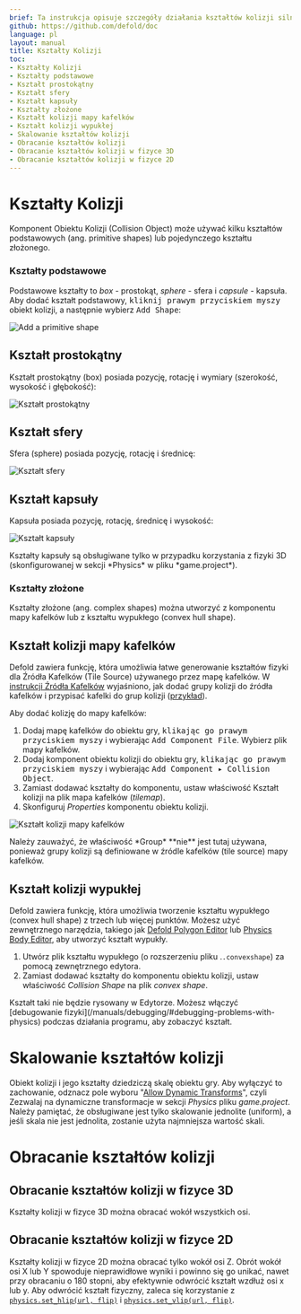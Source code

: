 ```yaml
---
brief: Ta instrukcja opisuje szczegóły działania kształtów kolizji silnika fizyki.
github: https://github.com/defold/doc
language: pl
layout: manual
title: Kształty Kolizji
toc:
- Kształty Kolizji
- Kształty podstawowe
- Kształt prostokątny
- Kształt sfery
- Kształt kapsuły
- Kształty złożone
- Kształt kolizji mapy kafelków
- Kształt kolizji wypukłej
- Skalowanie kształtów kolizji
- Obracanie kształtów kolizji
- Obracanie kształtów kolizji w fizyce 3D
- Obracanie kształtów kolizji w fizyce 2D
---
```


# Kształty Kolizji

Komponent Obiektu Kolizji (Collision Object) może używać kilku kształtów podstawowych (ang. primitive shapes) lub pojedynczego kształtu złożonego.

### Kształty podstawowe

Podstawowe kształty to *box* - prostokąt, *sphere* - sfera i *capsule* - kapsuła. Aby dodać kształt podstawowy, <kbd>kliknij prawym przyciskiem myszy</kbd> obiekt kolizji, a następnie wybierz <kbd>Add Shape</kbd>:

![Add a primitive shape](/manuals/images/physics/add_shape.png)

## Kształt prostokątny
Kształt prostokątny (box) posiada pozycję, rotację i wymiary (szerokość, wysokość i głębokość):

![Kształt prostokątny](/manuals/images/physics/box.png)

## Kształt sfery
Sfera (sphere) posiada pozycję, rotację i średnicę:

![Kształt sfery](/manuals/images/physics/sphere.png)

## Kształt kapsuły
Kapsuła posiada pozycję, rotację, średnicę i wysokość:

![Kształt kapsuły](/manuals/images/physics/capsule.png)

<div class='important' markdown='1'>
Kształty kapsuły są obsługiwane tylko w przypadku korzystania z fizyki 3D (skonfigurowanej w sekcji *Physics* w pliku *game.project*).
</div>

### Kształty złożone
Kształty złożone (ang. complex shapes) można utworzyć z komponentu mapy kafelków lub z kształtu wypukłego (convex hull shape).

## Kształt kolizji mapy kafelków
Defold zawiera funkcję, która umożliwia łatwe generowanie kształtów fizyki dla Źródła Kafelków (Tile Source) używanego przez mapę kafelków. W [instrukcji Źródła Kafelków](/pl/manuals/tilesource/#tile-source-collision-shapes) wyjaśniono, jak dodać grupy kolizji do źródła kafelków i przypisać kafelki do grup kolizji ([przykład](/examples/tilemap/collisions/)).

Aby dodać kolizję do mapy kafelków:

1. Dodaj mapę kafelków do obiektu gry, <kbd>klikając go prawym przyciskiem myszy</kbd> i wybierając <kbd>Add Component File</kbd>. Wybierz plik mapy kafelków.
2. Dodaj komponent obiektu kolizji do obiektu gry, <kbd>klikając go prawym przyciskiem myszy</kbd> i wybierając <kbd>Add Component ▸ Collision Object</kbd>.
3. Zamiast dodawać kształty do komponentu, ustaw właściwość Kształt kolizji na plik mapa kafelków (*tilemap*).
4. Skonfiguruj *Properties* komponentu obiektu kolizji.

![Kształt kolizji mapy kafelków](/manuals/images/physics/collision_tilemap.png)

<div class='important' markdown='1'>
Należy zauważyć, że właściwość *Group* **nie** jest tutaj używana, ponieważ grupy kolizji są definiowane w źródle kafelków (tile source) mapy kafelków.
</div>

## Kształt kolizji wypukłej
Defold zawiera funkcję, która umożliwia tworzenie kształtu wypukłego (convex hull shape) z trzech lub więcej punktów. Możesz użyć zewnętrznego narzędzia, takiego jak [Defold Polygon Editor](/assets/defoldpolygoneditor/) lub [Physics Body Editor](https://selimanac.github.io/physics-body-editor/), aby utworzyć kształt wypukły.

1. Utwórz plik kształtu wypukłego (o rozszerzeniu pliku .`.convexshape`) za pomocą zewnętrznego edytora.
2. Zamiast dodawać kształty do komponentu obiektu kolizji, ustaw właściwość *Collision Shape* na plik *convex shape*.

<div class='sidenote' markdown='1'>
Kształt taki nie będzie rysowany w Edytorze. Możesz włączyć [debugowanie fizyki](/manuals/debugging/#debugging-problems-with-physics) podczas działania programu, aby zobaczyć kształt.
</div>

# Skalowanie kształtów kolizji

Obiekt kolizji i jego kształty dziedziczą skalę obiektu gry. Aby wyłączyć to zachowanie, odznacz pole wyboru "[Allow Dynamic Transforms](/pl/manuals/project-settings/#allow-dynamic-transforms)", czyli Zezwalaj na dynamiczne transformacje w sekcji *Physics* pliku *game.project*. Należy pamiętać, że obsługiwane jest tylko skalowanie jednolite (uniform), a jeśli skala nie jest jednolita, zostanie użyta najmniejsza wartość skali.

# Obracanie kształtów kolizji

## Obracanie kształtów kolizji w fizyce 3D
Kształty kolizji w fizyce 3D można obracać wokół wszystkich osi.

## Obracanie kształtów kolizji w fizyce 2D
Kształty kolizji w fizyce 2D można obracać tylko wokół osi Z. Obrót wokół osi X lub Y spowoduje nieprawidłowe wyniki i powinno się go unikać, nawet przy obracaniu o 180 stopni, aby efektywnie odwrócić kształt wzdłuż osi x lub y. Aby odwrócić kształt fizyczny, zaleca się korzystanie z [`physics.set_hlip(url, flip)`](/ref/stable/physics/?#physics.set_hflip:url-flip) i [`physics.set_vlip(url, flip)`](/ref/stable/physics/?#physics.set_vflip:url-flip).